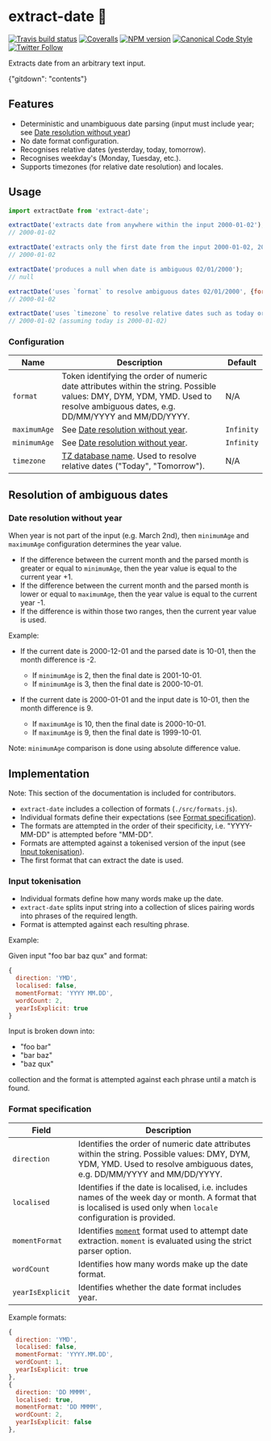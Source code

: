 # extract-date 📅

[![Travis build status](http://img.shields.io/travis/gajus/extract-date/master.svg?style=flat-square)](https://travis-ci.org/gajus/extract-date)
[![Coveralls](https://img.shields.io/coveralls/gajus/extract-date.svg?style=flat-square)](https://coveralls.io/github/gajus/extract-date)
[![NPM version](http://img.shields.io/npm/v/extract-date.svg?style=flat-square)](https://www.npmjs.org/package/extract-date)
[![Canonical Code Style](https://img.shields.io/badge/code%20style-canonical-blue.svg?style=flat-square)](https://github.com/gajus/canonical)
[![Twitter Follow](https://img.shields.io/twitter/follow/kuizinas.svg?style=social&label=Follow)](https://twitter.com/kuizinas)

Extracts date from an arbitrary text input.

{"gitdown": "contents"}

## Features

* Deterministic and unambiguous date parsing (input must include year; see [Date resolution without year](#date-resolution-without-year))
* No date format configuration.
* Recognises relative dates (yesterday, today, tomorrow).
* Recognises weekday's (Monday, Tuesday, etc.).
* Supports timezones (for relative date resolution) and locales.

## Usage

```js
import extractDate from 'extract-date';

extractDate('extracts date from anywhere within the input 2000-01-02');
// 2000-01-02

extractDate('extracts only the first date from the input 2000-01-02, 2000-01-03');
// 2000-01-02

extractDate('produces a null when date is ambiguous 02/01/2000');
// null

extractDate('uses `format` to resolve ambiguous dates 02/01/2000', {format: 'DMY'});
// 2000-01-02

extractDate('uses `timezone` to resolve relative dates such as today or tomorrow', {timezone: 'Europe/London'});
// 2000-01-02 (assuming today is 2000-01-02)

```

### Configuration

|Name|Description|Default|
|---|---|---|
|`format`|Token identifying the order of numeric date attributes within the string. Possible values: DMY, DYM, YDM, YMD. Used to resolve ambiguous dates, e.g. DD/MM/YYYY and MM/DD/YYYY.|N/A|
|`maximumAge`|See [Date resolution without year](#date-resolution-without-year).|`Infinity`|
|`minimumAge`|See [Date resolution without year](#date-resolution-without-year).|`Infinity`|
|`timezone`|[TZ database name](https://en.wikipedia.org/wiki/List_of_tz_database_time_zones). Used to resolve relative dates ("Today", "Tomorrow").|N/A|

## Resolution of ambiguous dates

### Date resolution without year

When year is not part of the input (e.g. March 2nd), then `minimumAge` and `maximumAge` configuration determines the year value.

* If the difference between the current month and the parsed month is greater or equal to `minimumAge`, then the year value is equal to the current year +1.
* If the difference between the current month and the parsed month is lower or equal to `maximumAge`, then the year value is equal to the current year -1.
* If the difference is within those two ranges, then the current year value is used.

Example:

* If the current date is 2000-12-01 and the parsed date is 10-01, then the month difference is -2.
  * If `minimumAge` is 2, then the final date is 2001-10-01.
  * If `minimumAge` is 3, then the final date is 2000-10-01.

* If the current date is 2000-01-01 and the input date is 10-01, then the month difference is 9.
  * If `maximumAge` is 10, then the final date is 2000-10-01.
  * If `maximumAge` is 9, then the final date is 1999-10-01.

Note: `minimumAge` comparison is done using absolute difference value.

## Implementation

Note: This section of the documentation is included for contributors.

* `extract-date` includes a collection of formats (`./src/formats.js`).
* Individual formats define their expectations (see [Format specification](#format-specification)).
* The formats are attempted in the order of their specificity, i.e. "YYYY-MM-DD" is attempted before "MM-DD".
* Formats are attempted against a tokenised version of the input (see [Input tokenisation](#input-tokenisation)).
* The first format that can extract the date is used.

### Input tokenisation

* Individual formats define how many words make up the date.
* `extract-date` splits input string into a collection of slices pairing words into phrases of the required length.
* Format is attempted against each resulting phrase.

Example:

Given input "foo bar baz qux" and format:

```js
{
  direction: 'YMD',
  localised: false,
  momentFormat: 'YYYY MM.DD',
  wordCount: 2,
  yearIsExplicit: true
}

```

Input is broken down into:

* "foo bar"
* "bar baz"
* "baz qux"

collection and the format is attempted against each phrase until a match is found.

### Format specification

|Field|Description|
|---|---|
|`direction`|Identifies the order of numeric date attributes within the string. Possible values: DMY, DYM, YDM, YMD. Used to resolve ambiguous dates, e.g. DD/MM/YYYY and MM/DD/YYYY.|
|`localised`|Identifies if the date is localised, i.e. includes names of the week day or month. A format that is localised is used only when `locale` configuration is provided.|
|`momentFormat`|Identifies [`moment`](https://www.npmjs.org/package/moment) format used to attempt date extraction. `moment` is evaluated using the strict parser option.|
|`wordCount`|Identifies how many words make up the date format.|
|`yearIsExplicit`|Identifies whether the date format includes year.|

Example formats:

```js
{
  direction: 'YMD',
  localised: false,
  momentFormat: 'YYYY.MM.DD',
  wordCount: 1,
  yearIsExplicit: true
},
{
  direction: 'DD MMMM',
  localised: true,
  momentFormat: 'DD MMMM',
  wordCount: 2,
  yearIsExplicit: false
},

```
